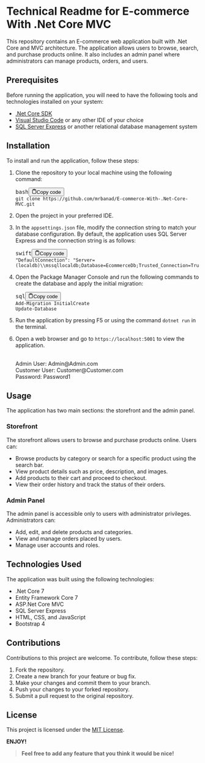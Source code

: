 <div class="markdown prose w-full break-words dark:prose-invert dark"><h1>Technical Readme for E-commerce With .Net Core MVC</h1><p>This repository contains an E-commerce web application built with .Net Core and MVC architecture. The application allows users to browse, search, and purchase products online. It also includes an admin panel where administrators can manage products, orders, and users.</p><h2>Prerequisites</h2><p>Before running the application, you will need to have the following tools and technologies installed on your system:</p><ul><li><a href="https://dotnet.microsoft.com/download" target="_new">.Net Core SDK</a></li><li><a href="https://code.visualstudio.com/" target="_new">Visual Studio Code</a> or any other IDE of your choice</li><li><a href="https://www.microsoft.com/en-us/sql-server/sql-server-downloads" target="_new">SQL Server Express</a> or another relational database management system</li></ul><h2>Installation</h2><p>To install and run the application, follow these steps:</p><ol><li><p>Clone the repository to your local machine using the following command:</p><pre><div class="bg-black rounded-md mb-4"><div class="flex items-center relative text-gray-200 bg-gray-800 px-4 py-2 text-xs font-sans justify-between rounded-t-md"><span>bash</span><button class="flex ml-auto gap-2"><svg stroke="currentColor" fill="none" stroke-width="2" viewBox="0 0 24 24" stroke-linecap="round" stroke-linejoin="round" class="h-4 w-4" height="1em" width="1em" xmlns="http://www.w3.org/2000/svg"><path d="M16 4h2a2 2 0 0 1 2 2v14a2 2 0 0 1-2 2H6a2 2 0 0 1-2-2V6a2 2 0 0 1 2-2h2"></path><rect x="8" y="2" width="8" height="4" rx="1" ry="1"></rect></svg>Copy code</button></div><div class="p-4 overflow-y-auto"><code class="!whitespace-pre hljs language-bash">git <span class="hljs-built_in">clone</span> https://github.com/mrbanad/E-commerce-With-.Net-Core-MVC.git
</code></div></div></pre></li><li><p>Open the project in your preferred IDE.</p></li><li><p>In the <code>appsettings.json</code> file, modify the connection string to match your database configuration. By default, the application uses SQL Server Express and the connection string is as follows:</p><pre><div class="bg-black rounded-md mb-4"><div class="flex items-center relative text-gray-200 bg-gray-800 px-4 py-2 text-xs font-sans justify-between rounded-t-md"><span>swift</span><button class="flex ml-auto gap-2"><svg stroke="currentColor" fill="none" stroke-width="2" viewBox="0 0 24 24" stroke-linecap="round" stroke-linejoin="round" class="h-4 w-4" height="1em" width="1em" xmlns="http://www.w3.org/2000/svg"><path d="M16 4h2a2 2 0 0 1 2 2v14a2 2 0 0 1-2 2H6a2 2 0 0 1-2-2V6a2 2 0 0 1 2-2h2"></path><rect x="8" y="2" width="8" height="4" rx="1" ry="1"></rect></svg>Copy code</button></div><div class="p-4 overflow-y-auto"><code class="!whitespace-pre hljs language-swift"><span class="hljs-string">"DefaultConnection"</span>: <span class="hljs-string">"Server=(localdb)<span class="hljs-subst">\\</span>mssqllocaldb;Database=EcommerceDb;Trusted_Connection=True;MultipleActiveResultSets=true"</span>
</code></div></div></pre></li><li><p>Open the Package Manager Console and run the following commands to create the database and apply the initial migration:</p><pre><div class="bg-black rounded-md mb-4"><div class="flex items-center relative text-gray-200 bg-gray-800 px-4 py-2 text-xs font-sans justify-between rounded-t-md"><span>sql</span><button class="flex ml-auto gap-2"><svg stroke="currentColor" fill="none" stroke-width="2" viewBox="0 0 24 24" stroke-linecap="round" stroke-linejoin="round" class="h-4 w-4" height="1em" width="1em" xmlns="http://www.w3.org/2000/svg"><path d="M16 4h2a2 2 0 0 1 2 2v14a2 2 0 0 1-2 2H6a2 2 0 0 1-2-2V6a2 2 0 0 1 2-2h2"></path><rect x="8" y="2" width="8" height="4" rx="1" ry="1"></rect></svg>Copy code</button></div><div class="p-4 overflow-y-auto"><code class="!whitespace-pre hljs language-sql"><span class="hljs-keyword">Add</span><span class="hljs-operator">-</span>Migration InitialCreate
<span class="hljs-keyword">Update</span><span class="hljs-operator">-</span>Database
</code></div></div></pre></li><li><p>Run the application by pressing F5 or using the command <code>dotnet run</code> in the terminal.</p></li><li><p>Open a web browser and go to <code>https://localhost:5001</code> to view the application.</p><br>Admin User: Admin@Admin.com<br>
Customer User: Customer@Customer.com<br>
Password: Password1<br></li></ol><h2>Usage</h2><p>The application has two main sections: the storefront and the admin panel.</p><h3>Storefront</h3><p>The storefront allows users to browse and purchase products online. Users can:</p><ul><li>Browse products by category or search for a specific product using the search bar.</li><li>View product details such as price, description, and images.</li><li>Add products to their cart and proceed to checkout.</li><li>View their order history and track the status of their orders.</li></ul><h3>Admin Panel</h3><p>The admin panel is accessible only to users with administrator privileges. Administrators can:</p><ul><li>Add, edit, and delete products and categories.</li><li>View and manage orders placed by users.</li><li>Manage user accounts and roles.</li></ul><h2>Technologies Used</h2><p>The application was built using the following technologies:</p><ul><li>.Net Core 7</li><li>Entity Framework Core 7</li><li>ASP.Net Core MVC</li><li>SQL Server Express</li><li>HTML, CSS, and JavaScript</li><li>Bootstrap 4</li></ul><h2>Contributions</h2><p>Contributions to this project are welcome. To contribute, follow these steps:</p><ol><li>Fork the repository.</li><li>Create a new branch for your feature or bug fix.</li><li>Make your changes and commit them to your branch.</li><li>Push your changes to your forked repository.</li><li>Submit a pull request to the original repository.</li></ol><h2>License</h2><p>This project is licensed under the <a href="https://github.com/mrbanad/E-commerce-With-.Net-Core-MVC/blob/main/LICENSE" target="_new">MIT License</a>.</p>

**ENJOY!**
> **Feel free to add any feature that you think it would be nice!**

</div>

